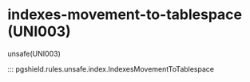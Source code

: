 # indexes-movement-to-tablespace (UNI003)

unsafe(UNI003)

::: pgshield.rules.unsafe.index.IndexesMovementToTablespace

